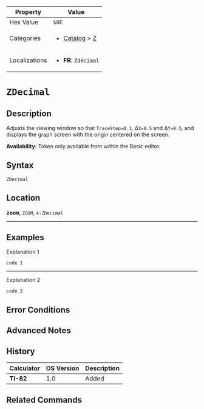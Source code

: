 | Property      | Value |
|---------------|-------|
| Hex Value     | `$8E`|
| Categories    | <ul><li>[Catalog](<../categories/Catalog.md>) > [Z](<../categories/Catalog.md#Z>)</li></ul> |
| Localizations | <ul><li><b>FR</b>: `Zdécimal`</li></ul> |

# `ZDecimal`

## Description
Adjusts the viewing window so that `TraceStep=0.1`, Δ`X=0.5` and Δ`Y=0.5`, and displays the graph screen with the origin centered on the screen.


<b>Availability</b>: Token only available from within the Basic editor.

## Syntax
`ZDecimal`

## Location
<tt><kbd><b>zoom</b></kbd></tt>, `ZOOM`, `4:ZDecimal`
<hr>

## Examples

Explanation 1
```ti-basic
code 1
```
---
Explanation 2
```ti-basic
code 2
```

## Error Conditions


## Advanced Notes


## History
| Calculator | OS Version | Description |
|------------|------------|-------------|
| <b>TI-82</b> | 1.0 | Added |

## Related Commands

